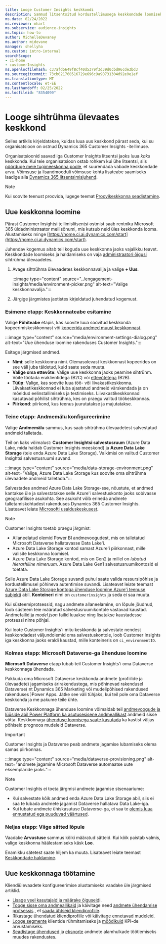 ```yaml
---
title: Looge Customer Insights keskkondi
description: Sammud litsentsitud kordustellimusega keskkondade loomiseks Dynamics 365 Customer Insights jaoks.
ms.date: 02/24/2022
ms.reviewer: mhart
ms.subservice: audience-insights
ms.topic: how-to
author: MichelleDevaney
ms.author: midevane
manager: shellyha
ms.custom: intro-internal
searchScope:
- ci-home
- customerInsights
ms.openlocfilehash: c37afd5649f8cf40d5379f3d39d0cbd96cde3bd3
ms.sourcegitcommit: 73cb021760516729e696c9a90731304d92e0e1ef
ms.translationtype: MT
ms.contentlocale: et-EE
ms.lasthandoff: 02/25/2022
ms.locfileid: "8354090"
---
```

# <a name="create-an-environment-in-audience-insights"></a>Looge sihtrühma ülevaates keskkond

Selles artiklis kirjeldatakse, kuidas luua uus keskkond pärast seda, kui su organisatsioon on ostnud Dynamics 365 Customer Insights -itellimuse. 

Organisatsioonid saavad iga Customer Insights litsentsi jaoks luua *kaks* keskkonda. Kui teie organisatsioon ostab rohkem kui ühe litsentsi, siis [pöörduge meie tugimeeskonna poole](https://go.microsoft.com/fwlink/?linkid=2079641), et suurendada vabade keskkondade arvu. Võimsuse ja lisandmooduli võimsuse kohta lisateabe saamiseks laadige alla [Dynamics 365 litsentsimisjuhend](https://go.microsoft.com/fwlink/?LinkId=866544).

> [!NOTE]
> Kui soovite teenust proovida, lugege teemat [Proovikeskkonna seadistamine](../trial-signup.md).

## <a name="create-a-new-environment"></a>Uue keskkonna loomine

Pärast Customer Insightsi tellimislitsentsi ostmist saab rentniku Microsoft 365 üldadministraator meilisõnumi, mis kutsub neid üles keskkonda looma. Alustamiseks minge [https://home.ci.ai.dynamics.com/start](https://home.ci.ai.dynamics.com/start). 

Juhendav kogemus aitab teil koguda uue keskkonna jaoks vajalikku teavet. Keskkondade loomiseks ja haldamiseks on vaja [administraatori õigusi](permissions.md) sihtrühma ülevaadetes.

1. Avage sihtrühma ülevaadetes keskkonnavalija ja valige **+ Uus**.
  
   :::image type="content" source="../engagement-insights/media/environment-picker.png" alt-text="Valige keskkonnavalija.":::

1. Järgige järgmistes jaotistes kirjeldatud juhendatud kogemust.

### <a name="step-1-provide-environment-information"></a>Esimene etapp: Keskkonnateabe esitamine

Valige **Põhiteabe** etapis, kas soovite luua soovitud keskkonda kopeerimiskeskkonnast või [kopeerida andmed muust keskkonnast](manage-environments.md#copy-the-environment-configuration).

   :::image type="content" source="media/environment-settings-dialog.png" alt-text="Uue ühenduse loomine rakenduses Customer Insights.":::

Esitage järgmised andmed.
   - **Nimi**: selle keskkonna nimi. Olemasolevast keskkonnast kopeerides on see väli juba täidetud, kuid saate seda muuta.
   - **Valige oma ettevõte**: Valige uue keskkonna jaoks peamine sihtrühm. Võite töötada eraklientidega (B2C) või [ ettevõtetega](work-with-business-accounts.md) (B2B).
   - **Tüüp**: Valige, kas soovite luua töö- või liivakastikeskkonna. Liivakastikeskkonnad ei luba ajastatud andmeid värskendada ja on mõeldud eelinstallimiseks ja testimiseks. Liivakastikeskkonnad kasutavad põhilist sihtrühma, kes on praegu valitud töökeskkonnas.
   - **Piirkond**: piirkond, kus teenus juurutatakse ja majutatakse.

### <a name="step-2-configure-data-storage"></a>Teine etapp: Andmemälu konfigureerimine

Valige **Andmemälu** sammus, kus saab sihtrühma ülevaadetest salvestatud andmeid talletada.

Teil on kaks võimalust: **Customer Insightsi salvestusruum** (Azure Data Lake, mida haldab Customer Insights meeskond) ja **Azure Data Lake Storage** (teie enda Azure Data Lake Storage). Vaikimisi on valitud Customer Insightsi salvestusruumi suvand.

:::image type="content" source="media/data-storage-environment.png" alt-text="Valige, Azure Data Lake Storage kus soovite oma sihtrühma ülevaadete andmeid talletada.":::

Salvestades andmed Azure Data Lake Storage-sse, nõustute, et andmed kantakse üle ja salvestatakse selle Azure'i salvestuskonto jaoks sobivasse geograafilisse asukohta. See asukoht võib erineda andmete talletamiskohtadest rakenduses Dynamics 365 Customer Insights. Lisateavet leiate [Microsofti usalduskeskusest](https://www.microsoft.com/trust-center).

> [!NOTE]
> Customer Insights toetab praegu järgmist:
> - Allaneelatud olemid Power BI andmevoogudest, mis on talletatud Microsoft Dataverse hallatavasse Data Lake'i.  
> - Azure Data Lake Storage kontod samast Azure'i piirkonnast, mille valisite keskkonna loomisel.
> - Azure Data Lake Storage kontod, mis on Gen2 ja millel on *lubatud hierarhiline nimeruum*. Azure Data Lake Gen1 salvestusruumikontosid ei toetata.

Selle Azure Data Lake Storage suvandi puhul saate valida ressursipõhise ja kordustellimusel põhineva autentimise suvandi. Lisateavet leiate teemast [Azure Data Lake Storage kontoga ühenduse loomine Azure'i teenuse subjekti](connect-service-principal.md) abil. **Konteineri** nimi on `customerinsights` ja seda ei saa muuta.

Kui süsteemiprotsessid, nagu andmete allaneelamine, on lõpule jõudnud, loob süsteem teie määratud salvestusruumikontole vastavad kaustad. Andmefailid ja *model.json* failid luuakse ning lisatakse kaustadesse protsessi nime põhjal.

Kui loote Customer Insights'i mitu keskkonda ja salvestate nendest keskkondadest väljundolemid oma salvestuskontole, loob Customer Insights iga keskkonna jaoks eraldi kaustad, mille konteineris on `ci_environmentID`.

### <a name="step-3-connect-to-microsoft-dataverse"></a>Kolmas etapp: Microsoft Dataverse-ga ühenduse loomine
   
**Microsoft Dataverse** etapp lubab teil Customer Insights'i oma Dataverse keskkonnaga ühendada.

Pakkuda oma Microsoft Dataverse keskkonda andmete (profiilide ja ülevaadete) jagamiseks ärirakendustega, mis põhinevad rakendusel Dataverse( nt Dynamics 365 Marketing või mudelipõhised rakendused rakenduses )Power Apps. Jätke see väli tühjaks, kui teil pole oma Dataverse keskkonda ja me pakume teile ühte.

Dataverse Keskkonnaga ühenduse loomine võimaldab teil [andmevoogude ja lüüside abil Power Platform ka asutusesisene andmeallikast](data-sources.md#add-data-from-on-premises-data-sources) andmeid sisse võtta. Keskkonnaga [ühenduse loomisega saate kasutada](predictions-overview.md?tabs=b2c#out-of-box-models) ka kastist väljas põhiseid prognoos mudeleid Dataverse.

> [!IMPORTANT]
> Customer Insights ja Dataverse peab andmete jagamise lubamiseks olema samas piirkonnas.

:::image type="content" source="media/dataverse-provisioning.png" alt-text="andmete jagamine Microsoft Dataverse automaatse uute eksemplaride jaoks.":::

> [!NOTE]
> Customer Insights ei toeta järgmisi andmete jagamise stsenaariume:
> - Kui salvestate kõik andmed enda Azure Data Lake Storage abil, siis ei saa te lubada andmete jagamist Dataverse hallatava Data Lake-iga.
> - Kui lubate andmete ühiskasutuse Dataverse-ga, ei saa te [olemis luua ennustatud ega puuduvad väärtused](predictions.md).

### <a name="step-4-finalize-the-settings"></a>Neljas etapp: Viige sätted lõpule

Vaadake **Arvustuse** sammus kõiki määratud sätteid. Kui kõik paistab valmis, valige keskkonna häälestamiseks käsk **Loo**. 

Enamikku sätetest saate hiljem ka muuta. Lisateavet leiate teemast [Keskkondade haldamine](manage-environments.md).

## <a name="work-with-your-new-environment"></a>Uue keskkonnaga töötamine

Kliendiülevaadete konfigureerimise alustamiseks vaadake üle järgmised artiklid. 

- [Lisage veel kasutajaid ja määrake õiguseid](permissions.md)i.
- [Tooge sisse oma andmeallikaid](data-sources.md) ja käivitage need [andmete ühendamise protsessis](data-unification.md) , et [saada ühtseid kliendiprofiile](customer-profiles.md).
- [Rikastage ühendatud kliendiprofiile](enrichment-hub.md) või [käivitage ennetavad mudeleid](predictions-overview.md).
- [Looge segmente](segments.md) klientide rühmitamiseks ja [mõõdikuid](measures.md) KPI-de arvustamiseks.
- [Seadistage ühendused](connections.md) ja [eksporte](export-destinations.md) andmete alamhulkade töötlemiseks muudes rakendustes.
